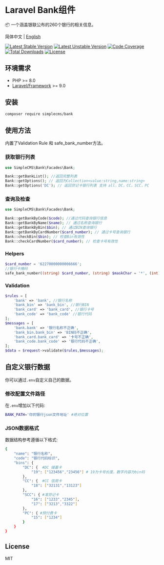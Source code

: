 # Laravel Bank组件

📦 一个涵盖银联公布的260个银行的相关信息。

简体中文 | [English](/README.md)

[![Latest Stable Version](https://poser.pugx.org/simplecms/bank/v/stable.svg)](https://packagist.org/packages/simplecms/bank) [![Latest Unstable Version](https://poser.pugx.org/simplecms/bank/v/unstable.svg)](https://packagist.org/packages/simplecms/bank) [![Code Coverage](https://scrutinizer-ci.com/g/overtrue/easy-sms/badges/coverage.png?b=master)](https://scrutinizer-ci.com/g/hackout/simplecms-bank/?branch=master) [![Total Downloads](https://poser.pugx.org/simplecms/bank/downloads)](https://packagist.org/packages/simplecms/bank) [![License](https://poser.pugx.org/simplecms/bank/license)](https://packagist.org/packages/simplecms/bank)

## 环境需求

- PHP >= 8.0
- [Laravel/Framework](https://packagist.org/packages/laravel/framework) >= 9.0

## 安装

```bash
composer require simplecms/bank
```

## 使用方法

内置了Validation Rule 和 safe_bank_number方法。

### 获取银行列表

```php
use SimpleCMS\Bank\Facades\Bank; 

Bank::getBankList(); //返回完整列表
Bank::getOptions(); // 返回为Collection<value:string,name:string>
Bank::getOptions('DC'); // 返回贷记卡银行列表 支持 all，DC，CC，SCC，PC
```

### 查询及检查

```php
use SimpleCMS\Bank\Facades\Bank; 

Bank::getBankByCode($code); //通过代码查询银行信息
Bank::getBankByName($name); // 通过名称查询银行
Bank::getBankByBin($bin); // 通过BIN查询银行
Bank::getBankByCardNumber($card_number); // 通过卡号查询银行
Bank::checkBin($bin); // 检查Bin有效性
Bank::checkCardNumber($card_number); // 检查卡号有效性
```

### Helpers

```php
$card_number = '62270000000006666';
//银行卡掩码
safe_bank_number((string) $card_number, (string) $maskChar = '*', (int) $start = 6, (int) $length = 4); // 622700********6666

```

### Validation

```php
$rules = [
    'bank' => 'bank', //银行名称
    'bank_bin' => 'bank_bin', //银行BIN
    'bank_card' => 'bank_card', //银行卡号
    'bank_code' => 'bank_code' //银行代码
];
$messages = [
    'bank.bank' => '银行名称不正确',
    'bank_bin.bank_bin' => 'BIN码不正确',
    'bank_card.bank_card' => '卡号不正确',
    'bank_code.bank_code' => '银行代码不正确',
];
$data = $request->validate($rules,$messages);
```

## 自定义银行数据

你可以通过```.env```自定义自己的数据。

### 修改配置文件路径

在```.env```增加以下代码:

```bash
BANK_PATH='你的银行json文件地址' #绝对位置
```

### JSON数据格式

数据结构参考遵循以下格式:

```bash
{
    "name": "银行名称",
    "code": "银行代码标识",
    "bins": {
        "DC": {  #DC 储蓄卡
            "19": ["123456","23456"] # 19为卡号长度，数字内容为bin码
        },
        "CC": {  #CC 信用卡
            "18": ["32131","13123"]
        },
        "SCC": { #准贷记卡
            "16": ["1233","2345"],
            "17": ["3213","3322"]
        },
        "PC": { #预付费卡
            "15": ["1234"]
        }
    }
}
```

## License

MIT
